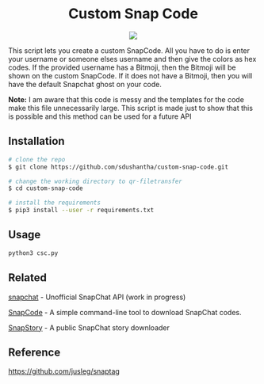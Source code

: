 <h1 align=center>Custom Snap Code</h1>

<p align=center>
<img src="https://raw.githubusercontent.com/jusleg/snaptag/master/img/snap.gif"/>
</p>


This script lets you create a custom SnapCode. All you have to do is enter your username or someone elses username and
then give the colors as hex codes. If the provided username has a Bitmoji, then the Bitmoji will be shown on the
custom SnapCode. If it does not have a Bitmoji, then you will have the default Snapchat ghost on your code.

**Note:** I am aware that this code is messy and the templates for the code make this file unnecessarily large. 
This script is made just to show that this is possible and this method can be used for a future API

## Installation
```bash
# clone the repo
$ git clone https://github.com/sdushantha/custom-snap-code.git

# change the working directory to qr-filetransfer
$ cd custom-snap-code

# install the requirements
$ pip3 install --user -r requirements.txt
```

## Usage

```bash
python3 csc.py
```

## Related
[snapchat](https://github.com/sdushantha/snapchat) - Unofficial SnapChat API (work in progress) 

[SnapCode](https://github.com/sdushantha/SnapCode) - A simple command-line tool to download SnapChat codes.  

[SnapStory](https://github.com/sdushantha/SnapStory) - A public SnapChat story downloader 

## Reference
https://github.com/jusleg/snaptag
